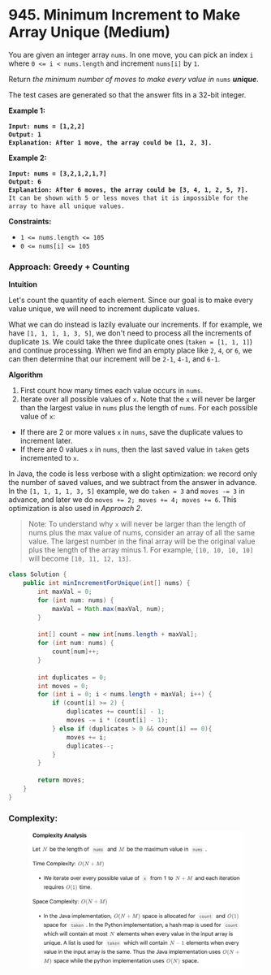 # 945. Minimum Increment to Make Array Unique (Medium)

You are given an integer array `nums`. In one move, you can pick an index `i` where `0 <= i < nums.length` and increment `nums[i]` by `1`.

Return _the minimum number of moves to make every value in_ `nums` _**unique**_.

The test cases are generated so that the answer fits in a 32-bit integer.

**Example 1:**

<pre><code><strong>Input: nums = [1,2,2]
</strong><strong>Output: 1
</strong><strong>Explanation: After 1 move, the array could be [1, 2, 3].
</strong></code></pre>

**Example 2:**

<pre><code><strong>Input: nums = [3,2,1,2,1,7]
</strong><strong>Output: 6
</strong><strong>Explanation: After 6 moves, the array could be [3, 4, 1, 2, 5, 7].
</strong>It can be shown with 5 or less moves that it is impossible for the array to have all unique values.
</code></pre>

**Constraints:**

* `1 <= nums.length <= 105`
* `0 <= nums[i] <= 105`



### Approach: Greedy + Counting

**Intuition**

Let's count the quantity of each element. Since our goal is to make every value unique, we will need to increment duplicate values.

What we can do instead is lazily evaluate our increments. If for example, we have `[1, 1, 1, 1, 3, 5]`, we don't need to process all the increments of duplicate `1`s. We could take the three duplicate ones (`taken = [1, 1, 1]`) and continue processing. When we find an empty place like `2`, `4`, or `6`, we can then determine that our increment will be `2-1`, `4-1`, and `6-1`.

**Algorithm**

1. First count how many times each value occurs in `nums`.
2. Iterate over all possible values of `x`. Note that the `x` will never be larger than the largest value in `nums` plus the length of `nums`. For each possible value of `x`:

* If there are 2 or more values `x` in `nums`, save the duplicate values to increment later.
* If there are 0 values `x` in `nums`, then the last saved value in `taken` gets incremented to `x`.

In Java, the code is less verbose with a slight optimization: we record only the number of saved values, and we subtract from the answer in advance. In the `[1, 1, 1, 1, 3, 5]` example, we do `taken = 3` and `moves -= 3` in advance, and later we do `moves += 2; moves += 4; moves += 6`. This optimization is also used in _Approach 2_.

> Note: To understand why `x` will never be larger than the length of nums plus the max value of nums, consider an array of all the same value. The largest number in the final array will be the original value plus the length of the array minus 1. For example, `[10, 10, 10, 10]` will become `[10, 11, 12, 13]`.

```java
class Solution {
    public int minIncrementForUnique(int[] nums) {
        int maxVal = 0;
        for (int num: nums) {
            maxVal = Math.max(maxVal, num);
        }

        int[] count = new int[nums.length + maxVal];
        for (int num: nums) {
            count[num]++;
        }

        int duplicates = 0;
        int moves = 0;
        for (int i = 0; i < nums.length + maxVal; i++) {
            if (count[i] >= 2) {
                duplicates += count[i] - 1;
                moves -= i * (count[i] - 1);
            } else if (duplicates > 0 && count[i] == 0){
                moves += i;
                duplicates--;
            }
        }

        return moves;
    }
}
```

### Complexity:

<figure><img src="../../../.gitbook/assets/image (7).png" alt="" width="563"><figcaption></figcaption></figure>
